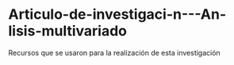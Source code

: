 # Articulo-de-investigaci-n---An-lisis-multivariado
Recursos que se usaron para la realización de esta investigación
